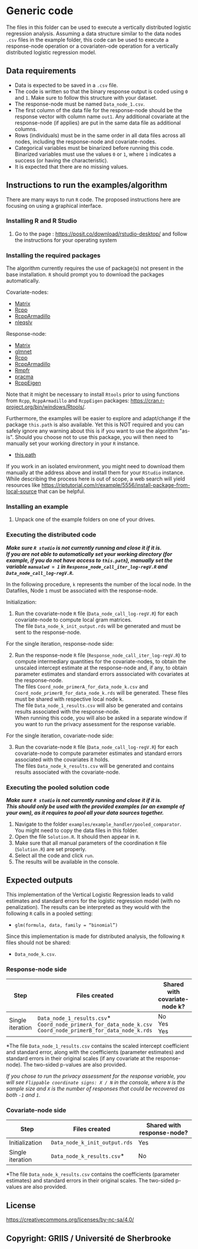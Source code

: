 # Generic code

The files in this folder can be used to execute a vertically distributed logistic regression analysis. Assuming a data structure similar to the data nodes `.csv` files in the example folder, this code can be used to execute a response-node operation or a covariaten-ode operation for a vertically distributed logistic regression model.

## Data requirements

- Data is expected to be saved in a `.csv` file.
- The code is written so that the binary response output is coded using `0` and `1`. Make sure to follow this structure with your dataset.
- The response-node must be named `Data_node_1.csv`.
- The first column of the data file for the response-node should be the response vector with column name `out1`. Any additional covariate at the response-node (if applies) are put in the same data file as additional columns.
- Rows (individuals) must be in the same order in all data files across all nodes, including the response-node and covariate-nodes.
- Categorical variables must be binarized before running this code. Binarized variables must use the values `0` or `1`, where `1` indicates a success (or having the characteristic).
- It is expected that there are no missing values.

## Instructions to run the examples/algorithm

There are many ways to run `R` code. The proposed instructions here are focusing on using a graphical interface.

### Installing R and R Studio

1. Go to the page : https://posit.co/download/rstudio-desktop/ and follow the instructions for your operating system

### Installing the required packages

The algorithm currently requires the use of package(s) not present in the base installation. `R` should prompt you to download the packages automatically.

Covariate-nodes:
- [Matrix](https://cran.r-project.org/web/packages/Matrix/index.html)
- [Rcpp](https://cran.r-project.org/web/packages/Rcpp/index.html)
- [RcppArmadillo](https://cran.r-project.org/web/packages/RcppArmadillo/index.html)
- [nleqslv](https://cran.r-project.org/web/packages/nleqslv/index.html)

Response-node:
- [Matrix](https://cran.r-project.org/web/packages/Matrix/index.html)
- [glmnet](https://cran.r-project.org/web/packages/glmnet/index.html)
- [Rcpp](https://cran.r-project.org/web/packages/Rcpp/index.html)
- [RcppArmadillo](https://cran.r-project.org/web/packages/RcppArmadillo/index.html)
- [Rmpfr](https://cran.r-project.org/web/packages/Rmpfr/index.html)
- [pracma](https://cran.r-project.org/web/packages/pracma/index.html)
- [RcppEigen](https://cran.r-project.org/web/packages/RcppEigen/index.html)

Note that it might be necessary to install `Rtools` prior to using functions from `Rcpp`, `RcppArmadillo` and `RcppEigen` packages: https://cran.r-project.org/bin/windows/Rtools/.

Furthermore, the examples will be easier to explore and adapt/change if the package `this.path` is also available. Yet this is NOT required and you can safely ignore any warning about this is if you want to use the algorithm "as-is". Should you choose not to use this package, you will then need to manually set your working directory in your `R` instance.

- [this.path](https://cran.r-project.org/package=this.path)

If you work in an isolated environment, you might need to download them manually at the address above and install them for your `RStudio` instance. While describing the process here is out of scope, a web search will yield resources like https://riptutorial.com/r/example/5556/install-package-from-local-source that can be helpful.

### Installing an example

1. Unpack one of the example folders on one of your drives.

### Executing the distributed code

***Make sure `R studio` is not currently running and close it if it is.***  
***If you are not able to automatically set your working directory (for example, if you do not have access to `this.path`), manually set the variable `manualwd = 1` in `Response_node_call_iter_log-regV.R` and  `Data_node_call_log-regV.R`.***

In the following procedure, `k` represents the number of the local node. In the Datafiles, Node `1` must be associated with the response-node. 

Initialization:

1. Run the covariate-node `R` file (`Data_node_call_log-regV.R`) for each covariate-node to compute local gram matrices.  
The file `Data_node_k_init_output.rds` will be generated and must be sent to the response-node.

For the single iteration, response-node side:

2. Run the response-node `R` file (`Response_node_call_iter_log-regV.R`) to compute intermediary quantities for the covariate-nodes,
to obtain the unscaled intercept estimate at the response-node and, if any, to obtain parameter estimates and standard errors asssociated with covariates at the response-node.  
The files `Coord_node_primerA_for_data_node_k.csv` and `Coord_node_primerB_for_data_node_k.rds` will be generated. These files must be shared with respective local node k.  
The file `Data_node_1_results.csv` will also be generated and contains results associated with the response-node.  
When running this code, you will also be asked in a separate window if you want to run the privacy assessment for the response variable.

For the single iteration, covariate-node side:

3. Run the covariate-node `R` file (`Data_node_call_log-regV.R`) for each covariate-node to compute parameter estimates and standard errors associated with the covariates it holds.  
The files `Data_node_k_results.csv` will be generated and contains results associated with the covariate-node. 

### Executing the pooled solution code

***Make sure `R studio` is not currently running and close it if it is.***  
***This should only be used with the provided examples (or an example of your own), as it requires to pool all your data sources together.***

1. Navigate to the folder `examples/example_handler/pooled_comparator`. You might need to copy the data files in this folder.
2. Open the file `Solution.R`. It should then appear in `R`.
3. Make sure that all manual parameters of the coordination `R` file (`Solution.R`) are set properly. 
4. Select all the code and click `run`.
5. The results will be available in the console.

## Expected outputs

This implementation of the Vertical Logistic Regression leads to valid estimates and standard errors for the logistic regression model (with no penalization).
The results can be interpreted as they would with the following `R` calls in a pooled setting: 
- `glm(formula, data, family = “binomial”)`

Since this implementation is made for distributed analysis, the following `R` files should not be shared:
- `Data_node_k.csv`.

### Response-node side

| Step | Files created | Shared with covariate-node k? |
| ----------- | ----------- | ----------- |
| Single iteration | `Data_node_1_results.csv`\* <br> `Coord_node_primerA_for_data_node_k.csv` <br> `Coord_node_primerB_for_data_node_k.rds` | No <br> Yes <br> Yes |

\*The file `Data_node_1_results.csv` contains the scaled intercept coefficient and standard error, along with the coefficients (parameter estimates) and standard errors in their original scales (if any covariate at the response-node). The two-sided p-values are also provided.

*If you chose to run the privacy assessment for the response variable, you will see `Flippable coordinate signs: X / N` in the console, where `N` is the sample size and `X` is the number of responses that could be recovered as both `-1` and `1`.*

### Covariate-node side

| Step | Files created | Shared with response-node? |
| ----------- | ----------- | ----------- |
| Initialization | `Data_node_k_init_output.rds` | Yes |
| Single iteration | `Data_node_k_results.csv`\* | No |

\*The file `Data_node_k_results.csv` contains the coefficients (parameter estimates) and standard errors in their original scales. The two-sided p-values are also provided.

## License

https://creativecommons.org/licenses/by-nc-sa/4.0/

## Copyright: GRIIS / Université de Sherbrooke
